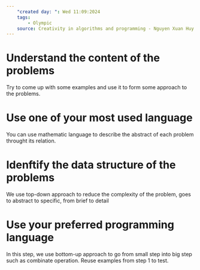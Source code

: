 ```yaml
---
    "created day: ": Wed 11:09:2024
    tags:
        - Olympic
    source: Creativity in algorithms and programming - Nguyen Xuan Huy
---
```


# Understand the content of the problems
Try to come up with some examples and use it to form some approach to the problems.

# Use one of your most used language
You can use mathematic language to describe the abstract of each problem throught its relation.

# Idenftify the data structure of the problems
We use top-down approach to reduce the complexity of the problem, goes to abstract to specific, from brief to detail

# Use your preferred programming language
In this step, we use bottom-up approach to go from small step into big step such as combinate operation. Reuse examples from step 1 to test.
